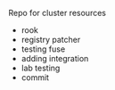 Repo for cluster resources
- rook
- registry patcher
- testing fuse
- adding integration
- lab testing
- commit
